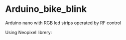 # Arduino_bike_blink
Arduino nano with RGB led strips operated by RF control

Using Neopixel librery: 
